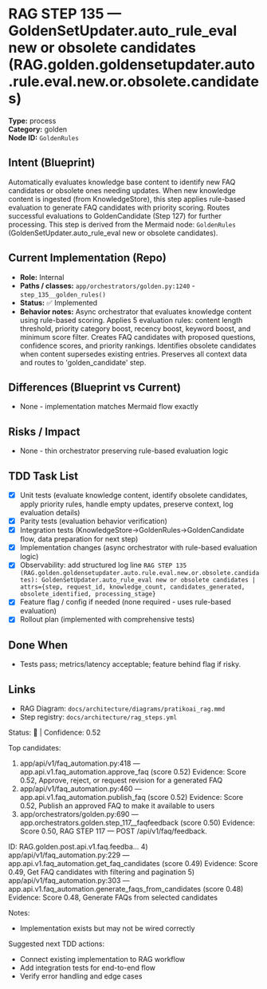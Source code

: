 # RAG STEP 135 — GoldenSetUpdater.auto_rule_eval new or obsolete candidates (RAG.golden.goldensetupdater.auto.rule.eval.new.or.obsolete.candidates)

**Type:** process  
**Category:** golden  
**Node ID:** `GoldenRules`

## Intent (Blueprint)
Automatically evaluates knowledge base content to identify new FAQ candidates or obsolete ones needing updates. When new knowledge content is ingested (from KnowledgeStore), this step applies rule-based evaluation to generate FAQ candidates with priority scoring. Routes successful evaluations to GoldenCandidate (Step 127) for further processing. This step is derived from the Mermaid node: `GoldenRules` (GoldenSetUpdater.auto_rule_eval new or obsolete candidates).

## Current Implementation (Repo)
- **Role:** Internal
- **Paths / classes:** `app/orchestrators/golden.py:1240` - `step_135__golden_rules()`
- **Status:** ✅ Implemented
- **Behavior notes:** Async orchestrator that evaluates knowledge content using rule-based scoring. Applies 5 evaluation rules: content length threshold, priority category boost, recency boost, keyword boost, and minimum score filter. Creates FAQ candidates with proposed questions, confidence scores, and priority rankings. Identifies obsolete candidates when content supersedes existing entries. Preserves all context data and routes to 'golden_candidate' step.

## Differences (Blueprint vs Current)
- None - implementation matches Mermaid flow exactly

## Risks / Impact
- None - thin orchestrator preserving rule-based evaluation logic

## TDD Task List
- [x] Unit tests (evaluate knowledge content, identify obsolete candidates, apply priority rules, handle empty updates, preserve context, log evaluation details)
- [x] Parity tests (evaluation behavior verification)
- [x] Integration tests (KnowledgeStore→GoldenRules→GoldenCandidate flow, data preparation for next step)
- [x] Implementation changes (async orchestrator with rule-based evaluation logic)
- [x] Observability: add structured log line
  `RAG STEP 135 (RAG.golden.goldensetupdater.auto.rule.eval.new.or.obsolete.candidates): GoldenSetUpdater.auto_rule_eval new or obsolete candidates | attrs={step, request_id, knowledge_count, candidates_generated, obsolete_identified, processing_stage}`
- [x] Feature flag / config if needed (none required - uses rule-based evaluation)
- [x] Rollout plan (implemented with comprehensive tests)

## Done When
- Tests pass; metrics/latency acceptable; feature behind flag if risky.

## Links
- RAG Diagram: `docs/architecture/diagrams/pratikoai_rag.mmd`
- Step registry: `docs/architecture/rag_steps.yml`


<!-- AUTO-AUDIT:BEGIN -->
Status: 🔌  |  Confidence: 0.52

Top candidates:
1) app/api/v1/faq_automation.py:418 — app.api.v1.faq_automation.approve_faq (score 0.52)
   Evidence: Score 0.52, Approve, reject, or request revision for a generated FAQ
2) app/api/v1/faq_automation.py:460 — app.api.v1.faq_automation.publish_faq (score 0.52)
   Evidence: Score 0.52, Publish an approved FAQ to make it available to users
3) app/orchestrators/golden.py:690 — app.orchestrators.golden.step_117__faqfeedback (score 0.50)
   Evidence: Score 0.50, RAG STEP 117 — POST /api/v1/faq/feedback.

ID: RAG.golden.post.api.v1.faq.feedba...
4) app/api/v1/faq_automation.py:229 — app.api.v1.faq_automation.get_faq_candidates (score 0.49)
   Evidence: Score 0.49, Get FAQ candidates with filtering and pagination
5) app/api/v1/faq_automation.py:303 — app.api.v1.faq_automation.generate_faqs_from_candidates (score 0.48)
   Evidence: Score 0.48, Generate FAQs from selected candidates

Notes:
- Implementation exists but may not be wired correctly

Suggested next TDD actions:
- Connect existing implementation to RAG workflow
- Add integration tests for end-to-end flow
- Verify error handling and edge cases
<!-- AUTO-AUDIT:END -->